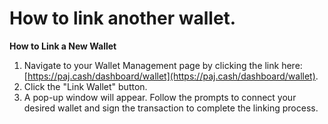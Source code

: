 # How to link another wallet.



**How to Link a New Wallet**

1. Navigate to your Wallet Management page by clicking the link here: [https://paj.cash/dashboard/wallet](https://paj.cash/dashboard/wallet).
2. Click the "Link Wallet" button.
3. A pop-up window will appear. Follow the prompts to connect your desired wallet and sign the transaction to complete the linking process.

